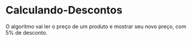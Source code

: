 # Calculando-Descontos
 O algoritmo vai ler o preço de um produto e mostrar seu novo preço, com 5% de desconto.

